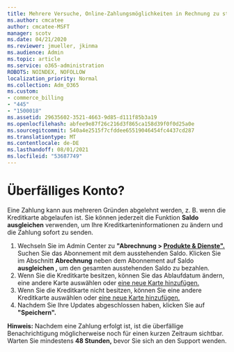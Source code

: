 ```yaml
---
title: Mehrere Versuche, Online-Zahlungsmöglichkeiten in Rechnung zu stellen
ms.author: cmcatee
author: cmcatee-MSFT
manager: scotv
ms.date: 04/21/2020
ms.reviewer: jmueller, jkinma
ms.audience: Admin
ms.topic: article
ms.service: o365-administration
ROBOTS: NOINDEX, NOFOLLOW
localization_priority: Normal
ms.collection: Adm_O365
ms.custom:
- commerce_billing
- "445"
- "1500018"
ms.assetid: 29635602-3521-4663-9d85-d111f85b3a19
ms.openlocfilehash: abfee9e87f26c216d3f865ca158d39f0f0d25a0e
ms.sourcegitcommit: 540a4e2515f7cfddee65519046454fc4437cd287
ms.translationtype: MT
ms.contentlocale: de-DE
ms.lasthandoff: 08/01/2021
ms.locfileid: "53687749"
---
```

# <a name="past-due-account"></a>Überfälliges Konto?

Eine Zahlung kann aus mehreren Gründen abgelehnt werden, z. B. wenn die Kreditkarte abgelaufen ist. Sie können jederzeit die Funktion **Saldo ausgleichen** verwenden, um Ihre Kreditkarteninformationen zu ändern und die Zahlung sofort zu senden.

1. Wechseln Sie im Admin Center zu **"Abrechnung > [Produkte & Dienste".](https://go.microsoft.com/fwlink/p/?linkid=842054)**
Suchen Sie das Abonnement mit dem ausstehenden Saldo. Klicken Sie im Abschnitt **Abrechnung** neben dem Abonnement auf Saldo **ausgleichen ,** um den gesamten ausstehenden Saldo zu bezahlen. 
2. Wenn Sie die Kreditkarte besitzen, können Sie das Ablaufdatum ändern, eine andere Karte auswählen oder [eine neue Karte hinzufügen.](/microsoft-365/commerce/billing-and-payments/manage-payment-methods)
3. Wenn Sie die Kreditkarte nicht besitzen, können Sie eine andere Kreditkarte auswählen oder [eine neue Karte hinzufügen.](/microsoft-365/commerce/billing-and-payments/manage-payment-methods)
4. Nachdem Sie Ihre Updates abgeschlossen haben, klicken Sie auf **"Speichern".**

**Hinweis:** Nachdem eine Zahlung erfolgt ist, ist die überfällige Benachrichtigung möglicherweise noch für einen kurzen Zeitraum sichtbar. Warten Sie mindestens **48 Stunden,** bevor Sie sich an den Support wenden.

